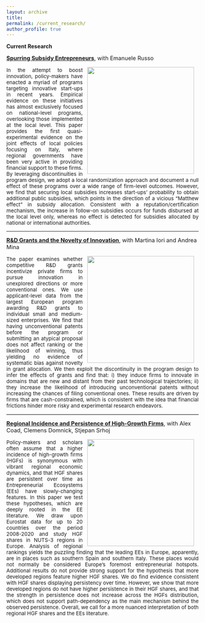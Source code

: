 ```yaml
---
layout: archive
title: 
permalink: /current_research/
author_profile: true
---
```

**Current Research**


<span style="font-size:11pt;"><strong><a href="https://publications.jrc.ec.europa.eu/repository/handle/JRC135716" target="_blank" rel="noopener noreferrer">Spurring Subsidy Entrepreneurs</a></strong>, with Emanuele Russo</span>


<div style="text-align: justify; font-size:10pt;" > 
<img width="280px" align="right" src="http://pietrosantoleri.github.io/images/rddplotspurring.png" hspace="12">
In the attempt to boost innovation, policy-makers have enacted a myriad of programs targeting innovative start-ups in recent years. Empirical evidence on these initiatives has almost exclusively focused on national-level programs, overlooking those implemented at the local level. This paper provides the first quasi-experimental evidence on the joint effects of local policies focusing on Italy, where regional governments have been very active in providing financial support to these firms. By leveraging discontinuities in program design, we adopt a local randomization approach and document a null effect of these programs over a wide range of firm-level outcomes. However, we find that securing local subsidies increases start-ups’ probability to obtain additional public subsidies, which points in the direction of a vicious “Matthew effect” in subsidy allocation. Consistent with a reputation/certification mechanism, the increase in follow-on subsidies occurs for funds disbursed at the local level only, whereas no effect is detected for subsidies allocated by national or international authorities. </div>

------
 
<span style="font-size:11pt;"><strong><a href="https://conference.nber.org/conf_papers/f183994.pdf" target="_blank" rel="noopener noreferrer">R&D Grants and the Novelty of Innovation</a></strong>, with Martina Iori and Andrea Mina</span>

<div style="text-align: justify; font-size:10pt;" >
<img width="280px" align="right" src="http://pietrosantoleri.github.io/images/rddnovelty.png" hspace="12">
The paper examines whether competitive R&D grants incentivize private firms to pursue innovation in unexplored directions or more conventional ones. We use applicant-level data from the largest European program awarding R&D grants to individual small and medium-sized enterprises. We find that having unconventional patents before the program or submitting an atypical proposal does not affect ranking or the likelihood of winning, thus yielding no evidence of systematic bias against novelty in grant allocation. We then exploit the discontinuity in the program design to infer the effects of grants and find that: i) they induce firms to innovate in domains that are new and distant from their past technological trajectories; ii) they increase the likelihood of introducing unconventional patents without increasing the chances of filing conventional ones. These results are driven by firms that are cash-constrained, which is consistent with the idea that financial frictions hinder more risky and experimental research endeavors. </div>

<hr style="border-top: 1px solid #CCCCCC;"/>

<span style="font-size:11pt;"><strong><a href="https://publications.jrc.ec.europa.eu/repository/handle/JRC134469" target="_blank" rel="noopener noreferrer">Regional Incidence and Persistence of High-Growth Firms</a></strong>, with Alex Coad, Clemens Domnick, Stjepan Srhoj</span>

<div style="text-align: justify; font-size:10pt;" >
<img width="280px" align="right" src="http://pietrosantoleri.github.io/images/hgf.png" hspace="12">
Policy-makers and scholars often assume that a higher incidence of high-growth firms (HGFs) is synonymous with vibrant regional economic dynamics, and that HGF shares are persistent over time as Entrepreneurial Ecosystems (EEs) have slowly-changing features. In this paper we test these hypotheses, which are deeply rooted in the EE literature. We draw upon Eurostat data for up to 20 countries over the period 2008-2020 and study HGF shares in NUTS-3 regions in Europe. Analysis of regional rankings yields the puzzling finding that the leading EEs in Europe, apparently, are in places such as southern Spain and southern Italy. These places would not normally be considered Europe’s foremost entrepreneurial hotspots. Additional results do not provide strong support for the hypothesis that more developed regions feature higher HGF shares. We do find evidence consistent with HGF shares displaying persistency over time. However, we show that more developed regions do not have higher persistence in their HGF shares, and that the strength in persistence does not increase across the HGFs distribution, which does not support path-dependency as the main mechanism behind the observed persistence. Overall, we call for a more nuanced interpretation of both regional HGF shares and the EEs literature.</div>
